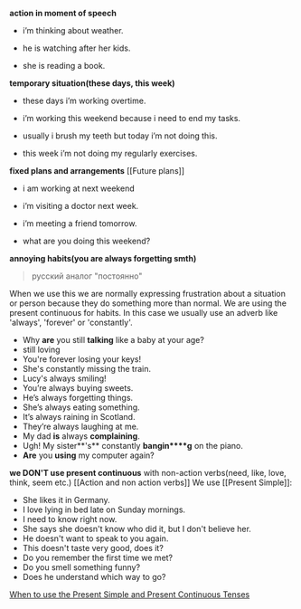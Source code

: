 **action in moment of speech**
- i’m thinking about weather. 

- he is watching after her kids.

- she is reading a book.

**temporary situation(these days, this week)**
- these days i’m working overtime.

- i’m working this weekend because i need to end my tasks.

- usually i brush my teeth but today i’m not doing this. 

- this week i’m not doing my regularly exercises.

**fixed plans and arrangements** [[Future plans]]
- i am working at next weekend
- i’m visiting a doctor next week.

 - i’m meeting a friend tomorrow.

 - what are you doing this weekend?

**annoying habits(you are always forgetting smth)**

>русский аналог "постоянно"

When we use this we are normally expressing frustration about a situation or person because they do something more than normal. We are using the present continuous for habits.
In this case we usually use an adverb like 'always', 'forever' or 'constantly'.

 - Why **are** you still **talking** like a baby at your age?
 - still loving 
 - You're forever losing your keys!
 - She's constantly missing the train.
 - Lucy's always smiling!
 - You’re always buying sweets.
-   He’s always forgetting things.
-   She’s always eating something.
-   It’s always raining in Scotland.
-   They’re always laughing at me.
-   My dad **is** always **complaining**.
-   Ugh! My sister**'s** constantly **bangin****g** on the piano.
-   **Are** you **using** my computer again?

**we DON'T use present continuous** with non-action verbs(need, like, love, think, seem etc.) [[Action and non action verbs]]
We use [[Present Simple]]:
 - She likes it in Germany.
 - I love lying in bed late on Sunday mornings.
 - I need to know right now.
 - She says she doesn't know who did it, but I don't believe her.
 - He doesn't want to speak to you again.
 - This doesn't taste very good, does it?
 - Do you remember the first time we met?
 - Do you smell something funny?
 - Does he understand which way to go?

[When to use the Present Simple and Present Continuous Tenses](https://www.oysterenglish.com/present-simple-and-present-continuous.html)


  
